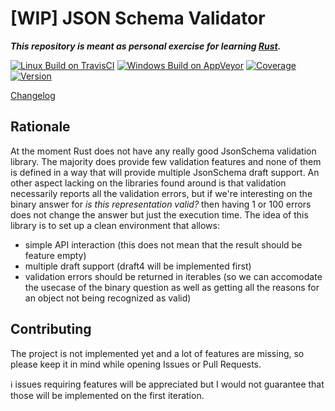 [WIP] JSON Schema Validator
===========================

***This repository is meant as personal exercise for learning [Rust](https://www.rust-lang.org/).***

<!-- [![Linux Build on CircleCI](https://circleci.com/gh/macisamuele/TODO/tree/master.svg?style=shield)](https://circleci.com/gh/macisamuele/TODO/tree/master) -->
[![Linux Build on TravisCI](https://img.shields.io/travis/com/macisamuele/jsonschema-validator/master.svg?logo=travis&label=Linux)](https://travis-ci.com/macisamuele/jsonschema-validator)
[![Windows Build on AppVeyor](https://img.shields.io/appveyor/ci/macisamuele/jsonschema-validator/master.svg?logo=appveyor&label=Windows)](https://ci.appveyor.com/project/macisamuele/jsonschema-validator)
[![Coverage](https://img.shields.io/codecov/c/github/macisamuele/jsonschema-validator/master.svg)](https://codecov.io/gh/macisamuele/jsonschema-validator)
[![Version](https://img.shields.io/crates/v/jsonschema-validator.svg)](https://crates.io/crates/json-trait-rs)

[Changelog](./CHANGELOG.md)

Rationale
---------
At the moment Rust does not have any really good JsonSchema validation library. The majority does provide few
validation features and none of them is defined in a way that will provide multiple JsonSchema draft support.
An other aspect lacking on the libraries found around is that validation necessarily reports all the validation
errors, but if we're interesting on the binary answer for _is this representation valid?_ then having 1 or 100
errors does not change the answer but just the execution time.
The idea of this library is to set up a clean environment that allows:
 * simple API interaction (this does not mean that the result should be feature empty)
 * multiple draft support (draft4 will be implemented first)
 * validation errors should be returned in iterables (so we can accomodate the usecase of the binary question as well as getting all the reasons for an object not being recognized as valid)

Contributing
------------
The project is not implemented yet and a lot of features are missing, so please keep it in mind while opening Issues or Pull Requests.

ℹ️ issues requiring features will be appreciated but I would not guarantee that those will be implemented on the first iteration.
